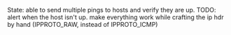 State: able to send multiple pings to hosts and verify they are up. 
TODO:
 alert when the host isn't up.
 make everything work while crafting the ip hdr by hand (IPPROTO_RAW, instead of IPPROTO_ICMP)
